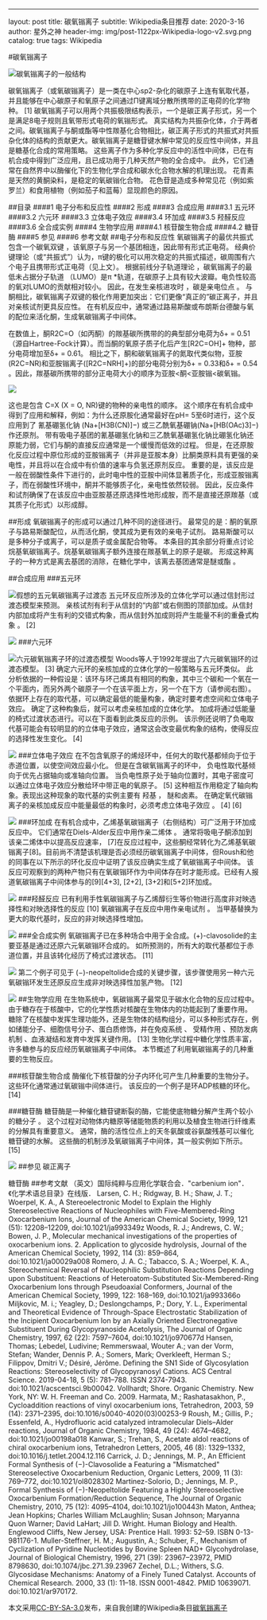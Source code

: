 ---
layout:     post
title:      碳氧𬭩离子
subtitle:   Wikipedia条目推荐
date:       2020-3-16
author:     星外之神
header-img: img/post-1122px-Wikipedia-logo-v2.svg.png
catalog:    true
tags:       Wikipedia

#碳氧𬭩离子

![碳氧𬭩离子的一般结构](https://raw.githubusercontent.com/wszqkzqk/wszqkzqk.github.io/master/img/post-220px-Oxocarbenium-canonical_forms.png)

碳氧𬭩离子（或氧碳𬭩离子）是一类在中心sp2-杂化的碳原子上连有氧取代基，并且能够在中心碳原子和氧原子之间通过Π键离域分散所携带的正电荷的化学物种。 [1] 碳氧𬭩离子可以用两个共振极限结构表示，一个是碳正离子形式，另一个是满足8电子规则且氧带形式电荷的氧𬭩形式。 真实结构为共振杂化体，介于两者之间。碳氧𬭩离子与酮或酯等中性羰基化合物相比，碳正离子形式的共振式对共振杂化体的结构的贡献更大。碳氧𬭩离子是糖苷键水解中常见的反应性中间体，并且是糖基化合成的常用策略。 这些离子作为多种化学反应中的活性中间体，已在有机合成中得到广泛应用，且已成功用于几种天然产物的全合成中。 此外，它们通常在自然界中以酶催化下的生物化学合成和碳水化合物水解的机理出现。 花青素是天然的黄酮染料，是稳定的氧碳𬭩化合物。 花色苷是造成多种常见花（例如紫罗兰）和食用植物（例如茄子和蓝莓）显现颜色的原因。


##目录
####1	电子分布和反应性
####2	形成
####3	合成应用
####3.1	五元环
####3.2	六元环
####3.3	立体电子效应
####3.4	环加成
####3.5	羟醛反应
####3.6	全合成实例
####4	生物学应用
####4.1	核苷酸生物合成
####4.2	糖苷酶
####5	参见
####6	参考文献
##电子分布和反应性
氧碳𬭩离子的最优共振式包含一个碳氧双键 ，该氧原子与另一个基团相连，因此带有形式正电荷。 经典价键理论（或“共振式”）认为，π键的极化可以用次稳定的共振式描述，碳周围有六个电子且携带形式正电荷（见上文）。 根据前线分子轨道理论 ，碳氧𬭩离子的最低未占据分子轨道 （LUMO）是π *轨道，在碳原子上具有较大波瓣。电负性较高的氧对LUMO的贡献相对较小。 因此，在发生亲核进攻时 ，碳是亲电位点 。 与酮相比，碳氧𬭩离子双键的极化作用更加突出：它们更像“真正的”碳正离子，并且对亲核试剂更具反应性。 在有机反应中，通常通过路易斯酸或布朗斯台德酸与氧的配位来活化酮，生成氧碳𬭩离子中间体。

在数值上，酮R2C=O（如丙酮）的羰基碳所携带的的典型部分电荷为δ+ = 0.51（源自Hartree-Fock计算）。而当酮的氧原子质子化后产生[R2C=OH]+ 物种，部分电荷增加至δ+ = 0.61。 相比之下，酮和碳氧𬭩离子的氮取代类似物，亚胺(R2C=NR)和亚胺𬭩离子([R2C=NRH]+)的部分电荷分别为δ+ = 0.33和δ+ = 0.54 。因此，羰基碳所携带的部分正电荷大小的顺序为亚胺<酮<亚胺𬭩<碳氧𬭩。

![](https://raw.githubusercontent.com/wszqkzqk/wszqkzqk.github.io/master/img/post-440px-C=Xelectrophilicity.png)

这也是包含 C=X (X = O, NR)键的物种的亲电性的顺序。 这个顺序在有机合成中得到了应用和解释，例如：为什么还原胺化通常最好在pH= 5至6时进行，这个反应用到了 氰基硼氢化钠 (Na+[H3B(CN)]−) 或三乙酰氧基硼钠(Na+[HB(OAc)3]−)作还原剂。 带有吸电子基团的氰基硼氢化钠和三乙酰氧基硼氢化钠比硼氢化钠还原能力弱，它们与酮的直接反应通常是一个缓慢而低效的过程。 但是，在还原胺化反应过程中原位形成的亚胺𬭩离子（并非是亚胺本身）比酮类原料具有更强的亲电性，并且将以在合成中有价值的速率与负氢还原剂反应。 重要的是，该反应是一般在弱酸性条件下进行的，此时电中性的亚胺中间体显著质子化，形成亚胺𬭩离子，而在弱酸性环境中，酮并不能够质子化，亲电性依然较弱。 因此，反应条件和试剂确保了在该反应中由亚胺基还原选择性地形成胺，而不是直接还原羰基（或其质子化形式）以形成醇。

##形成
氧碳𬭩离子的形成可以通过几种不同的途径进行。 最常见的是：酮的氧原子与路易斯酸配位，从而活化酮，使其成为更有效的亲电子试剂。 路易斯酸可以是多种分子或离子，可以是质子或金属配合物等。 本条目的其余部分将重点讨论烷基氧碳𬭩离子。烷基氧碳𬭩离子额外连接在羰基氧上的原子是碳。 形成这种离子的一种方式是离去基团的消除，在糖化学中，该离去基团通常是醚或酯 。

##合成应用
###五元环

![假想的五元氧碳𬭩离子过渡态](https://raw.githubusercontent.com/wszqkzqk/wszqkzqk.github.io/master/img/post-5-membered.png)
五元环反应所涉及的立体化学可以通过信封形过渡态模型来预测。 亲核试剂有利于从信封的“内部”或右侧图的顶部加成。从信封内部加成将产生有利的交错式构象，而从信封外加成则将产生能量不利的重叠式构象 。 [2]

![](https://raw.githubusercontent.com/wszqkzqk/wszqkzqk.github.io/master/img/post-450px-Woerpel_1999.png)
###六元环

![六元碳氧𬭩离子环的过渡态模型](https://raw.githubusercontent.com/wszqkzqk/wszqkzqk.github.io/master/img/post-450px-6-membered.png)
Woods等人于1992年提出了六元碳氧𬭩环的过渡态模型。 [3] 确定六元环的亲核加成的立体化学的一般策略与五元环类似。 此分析依据的一种假设是：该环与环己烯具有相同的构象，其中三个碳和一个氧在一个平面内，而另外两个碳原子一个在该平面上方，另一个在下方（请参阅右图）。 依据环上存在的取代基，可以确定最低的能量构象，确定时要考虑空间和立体电子效应。 确定了这种构象后，就可以考虑亲核加成的立体化学。 加成将通过低能量的椅式过渡状态进行。可以在下面看到此类反应的示例。 该示例还说明了负电取代基可能会有较明显的的立体电子效应，通常这会改变最优构象的结构，使得反应的选择性发生变化。 [4]

![](https://raw.githubusercontent.com/wszqkzqk/wszqkzqk.github.io/master/img/post-500px-6-Membered_Oxocarbenium.png)
###立体电子效应
在不包含氧原子的烯烃环中，任何大的取代基都倾向于位于赤道位置，以使空间效应最小化。 但是在含碳氧𬭩离子的环中， 负电性取代基倾向于优先占据轴向或准轴向位置。 当负电性原子处于轴向位置时，其电子密度可以通过立体电子效应分散给环中带正电的氧原子。 [5] 这种相互作用稳定了轴向构象。表现出这种现象的取代基的实例主要有 羟基 ， 醚和卤素。 在确定氧代碳𬭩离子的亲核加成反应中能量最低的构象时，必须考虑立体电子效应 。 [4] [6]

![](https://raw.githubusercontent.com/wszqkzqk/wszqkzqk.github.io/master/img/post-200px-Axialoxo.png)
###环加成
在有机合成中，乙烯基氧碳𬭩离子（右侧结构）可广泛用于环加成反应中。 它们通常在Diels-Alder反应中用作亲二烯体 。 通常将吸电子酮添加到该亲二烯体中以提高反应速率， [7]在反应过程中，这些酮经常转化为乙烯基氧碳𬭩离子[8]。目前尚不清楚该机理是否必须经历碳氧𬭩离子中间体，但Roush和他的同事在以下所示的环化反应中证明了该反应确实生成了氧碳𬭩离子中间体。 该反应可观察到的两种产物只有在氧碳𬭩环作为中间体存在时才能形成。已经有人报道氧碳𬭩离子中间体参与的[9][4+3], [2+2], [3+2]和[5+2]环加成。

![](https://raw.githubusercontent.com/wszqkzqk/wszqkzqk.github.io/master/img/post-500px-Oxointermediate.png)
###羟醛反应
已有利用手性氧碳𬭩离子与乙烯醇衍生等价物进行高度非对映选择性和对映选择性的反应 [10] 氧碳𬭩离子在反应中用作亲电试剂 。 当甲基替换为更大的取代基时，反应的非对映选择性增加。

![](https://raw.githubusercontent.com/wszqkzqk/wszqkzqk.github.io/master/img/post-500px-Oxoaldol.png)
###全合成实例
氧碳𬭩离子已在多种场合中用于全合成。(+)-clavosolide的主要亚基是通过还原六元氧碳𬭩环合成的。 如所预测的，所有大的取代基都位于赤道位置，并且该转化经历了椅式过渡状态。 [11]

![](https://raw.githubusercontent.com/wszqkzqk/wszqkzqk.github.io/master/img/post-450px-Clavosolide.png)
第二个例子可见于 (−)-neopeltolide合成的关键步骤，该步骤使用另一种六元氧碳𬭩环发生还原反应生成非对映选择性加氢产物。 [12]

![](https://raw.githubusercontent.com/wszqkzqk/wszqkzqk.github.io/master/img/post-520px-Neopeltolide.png)
##生物学应用
在生物系统中，氧碳𬭩离子最常见于碳水化合物的反应过程中。 由于糖存在于核酸中，它的化学性质对核酸在生物体内的功能起到了重要作用。 糖除了在核酸中发挥生理功能外，还是生物体的结构组分，可以多种形式存在，例如储能分子、细胞信号分子、蛋白质修饰，并在免疫系统 、 受精作用 、预防发病机制 、血液凝结和发育中发挥关键作用。 [13] 生物化学过程中糖化学性质丰富，许多糖参与的反应经历氧碳𬭩离子中间体。 本节概述了利用氧碳𬭩离子的几种重要的生物反应。

###核苷酸生物合成
酶催化下核苷酸的分子内环化可产生几种重要的生物分子。 这些环化通常通过氧碳𬭩中间体进行。 该反应的一个例子是环ADP核糖的环化。 [14]

###糖苷酶
糖苷酶是一种催化糖苷键断裂的酶，它能使底物糖分解产生两个较小的糖分子 。 这个过程对动物体内糖原等储能物质的利用以及植食生物进行纤维素的分解具有重要意义。 通常，酶的活性位点上的天冬氨酸或谷氨酸残基可以催化糖苷键的水解。 这些酶的机制涉及氧碳𬭩离子中间体，其一般实例如下所示。 [15]

![](https://raw.githubusercontent.com/wszqkzqk/wszqkzqk.github.io/master/img/post-500px-Sugarhydrolysis.png)
##参见
碳正离子

糖苷酶
##参考文献
 （英文）国际纯粹与应用化学联合会．"carbenium ion"．《化学术语总目录》在线版．
 Larsen, C. H.; Ridgway, B. H.; Shaw, J. T.; Woerpel, K. A., A Stereoelectronic Model to Explain the Highly Stereoselective Reactions of Nucleophiles with Five-Membered-Ring Oxocarbenium Ions, Journal of the American Chemical Society, 1999, 121 (51): 12208–12209, doi:10.1021/ja993349z
 Woods, R. J.; Andrews, C. W.; Bowen, J. P., Molecular mechanical investigations of the properties of oxocarbenium ions. 2. Application to glycoside hydrolysis, Journal of the American Chemical Society, 1992, 114 (3): 859–864, doi:10.1021/ja00029a008
 Romero, J. A. C.; Tabacco, S. A.; Woerpel, K. A., Stereochemical Reversal of Nucleophilic Substitution Reactions Depending upon Substituent: Reactions of Heteroatom-Substituted Six-Membered-Ring Oxocarbenium Ions through Pseudoaxial Conformers, Journal of the American Chemical Society, 1999, 122: 168–169, doi:10.1021/ja993366o
 Miljkovic, M. i.; Yeagley, D.; Deslongchamps, P.; Dory, Y. L., Experimental and Theoretical Evidence of Through-Space Electrostatic Stabilization of the Incipient Oxocarbenium Ion by an Axially Oriented Electronegative Substituent During Glycopyranoside Acetolysis, The Journal of Organic Chemistry, 1997, 62 (22): 7597–7604, doi:10.1021/jo970677d
 Hansen, Thomas; Lebedel, Ludivine; Remmerswaal, Wouter A.; van der Vorm, Stefan; Wander, Dennis P. A.; Somers, Mark; Overkleeft, Herman S.; Filippov, Dmitri V.; Désiré, Jérôme. Defining the SN1 Side of Glycosylation Reactions: Stereoselectivity of Glycopyranosyl Cations. ACS Central Science. 2019-04-18, 5 (5): 781–788. ISSN 2374-7943. doi:10.1021/acscentsci.9b00042.
 Vollhardt; Shore. Organic Chemistry. New York, NY: W. H. Freeman and Co. 2009.
 Harmata, M.; Rashatasakhon, P., Cycloaddition reactions of vinyl oxocarbenium ions, Tetrahedron, 2003, 59 (14): 2371–2395, doi:10.1016/s0040-4020(03)00253-9
 Roush, M.; Gillis, P.; Essenfeld, A., Hydrofluoric acid catalyzed intramolecular Diels–Alder reactions, Journal of Organic Chemistry, 1984, 49 (24): 4674–4682, doi:10.1021/jo00198a018
 Kanwar, S.; Trehan, S., Acetate aldol reactions of chiral oxocarbenium ions, Tetrahedron Letters, 2005, 46 (8): 1329–1332, doi:10.1016/j.tetlet.2004.12.116
 Carrick, J. D.; Jennings, M. P., An Efficient Formal Synthesis of (−)-Clavosolide a Featuring a "Mismatched" Stereoselective Oxocarbenium Reduction, Organic Letters, 2009, 11 (3): 769–772, doi:10.1021/ol8028302
 Martinez-Solorio, D.; Jennings, M. P., Formal Synthesis of (−)-Neopeltolide Featuring a Highly Stereoselective Oxocarbenium Formation/Reduction Sequence, The Journal of Organic Chemistry, 2010, 75 (12): 4095–4104, doi:10.1021/jo100443h
 Maton, Anthea; Jean Hopkins; Charles William McLaughlin; Susan Johnson; Maryanna Quon Warner; David LaHart; Jill D. Wright. Human Biology and Health. Englewood Cliffs, New Jersey, USA: Prentice Hall. 1993: 52–59. ISBN 0-13-981176-1.
 Muller-Steffner, H. M.; Augustin, A.; Schuber, F., Mechanism of Cyclization of Pyridine Nucleotides by Bovine Spleen NAD+ Glycohydrolase, Journal of Biological Chemistry, 1996, 271 (39): 23967–23972, PMID 8798630, doi:10.1074/jbc.271.39.23967
 Zechel, D.L.; Withers, S.G. Glycosidase Mechanisms: Anatomy of a Finely Tuned Catalyst. Accounts of Chemical Research. 2000, 33 (1): 11–18. ISSN 0001-4842. PMID 10639071. doi:10.1021/ar970172.

本文采用[CC-BY-SA-3.0](https://zh.wikipedia.org/wiki/Wikipedia:CC-BY-SA-3.0%E5%8D%8F%E8%AE%AE%E6%96%87%E6%9C%AC)发布，来自我创建的Wikipedia条目[碳氧鎓离子](https://zh.wikipedia.org/wiki/%E7%A2%B3%E6%B0%A7%E9%8E%93%E7%A6%BB%E5%AD%90)
